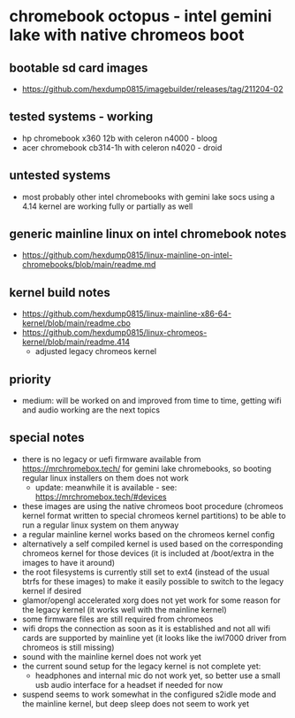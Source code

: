 # chromebook octopus - intel gemini lake with native chromeos boot

## bootable sd card images

- https://github.com/hexdump0815/imagebuilder/releases/tag/211204-02

## tested systems - working

- hp chromebook x360 12b with celeron n4000 - bloog
- acer chromebook cb314-1h with celeron n4020 - droid

## untested systems

- most probably other intel chromebooks with gemini lake socs using a 4.14 kernel are working fully or partially as well

## generic mainline linux on intel chromebook notes

- https://github.com/hexdump0815/linux-mainline-on-intel-chromebooks/blob/main/readme.md

## kernel build notes

- https://github.com/hexdump0815/linux-mainline-x86-64-kernel/blob/main/readme.cbo
- https://github.com/hexdump0815/linux-chromeos-kernel/blob/main/readme.414
  - adjusted legacy chromeos kernel

## priority

- medium: will be worked on and improved from time to time, getting wifi and audio working are the next topics

## special notes

- there is no legacy or uefi firmware available from https://mrchromebox.tech/ for gemini lake chromebooks, so booting regular linux installers on them does not work
  - update: meanwhile it is available - see: https://mrchromebox.tech/#devices
- these images are using the native chromeos boot procedure (chromeos kernel format written to special chromeos kernel partitions) to be able to run a regular linux system on them anyway
- a regular mainline kernel works based on the chromeos kernel config
- alternatively a self compiled kernel is used based on the corresponding chromeos kernel for those devices (it is included at /boot/extra in the images to have it around)
- the root filesystems is currently still set to ext4 (instead of the usual btrfs for these images) to make it easily possible to switch to the legacy kernel if desired
- glamor/opengl accelerated xorg does not yet work for some reason for the legacy kernel (it works well with the mainline kernel)
- some firmware files are still required from chromeos
- wifi drops the connection as soon as it is established and not all wifi cards are supported by mainline yet (it looks like the iwl7000 driver from chromeos is still missing)
- sound with the mainline kernel does not work yet
- the current sound setup for the legacy kernel is not complete yet:
  - headphones and internal mic do not work yet, so better use a small usb audio interface for a headset if needed for now
- suspend seems to work somewhat in the configured s2idle mode and the mainline kernel, but deep sleep does not seem to work yet
